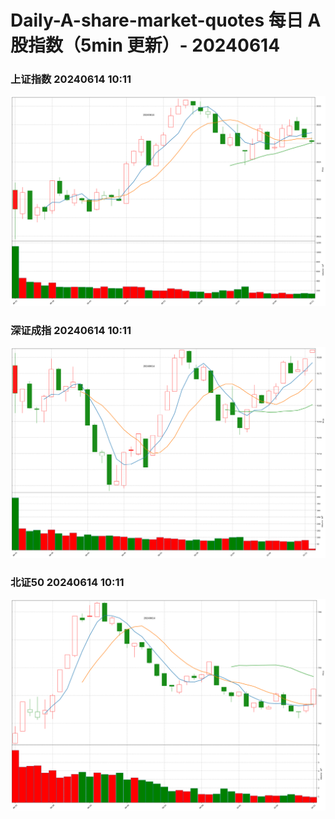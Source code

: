 
# Daily-A-share-market-quotes 每日 A 股指数（5min 更新）- 20240614

### 上证指数 20240614 10:11
![](./fig/2024/6/20240614-sh000001.png)

### 深证成指 20240614 10:11
![](./fig/2024/6/20240614-sz399001.png)

### 北证50 20240614 10:11
![](./fig/2024/6/20240614-bj899050.png)
